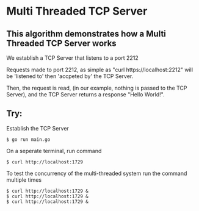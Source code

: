 # Multi Threaded TCP Server

## This algorithm demonstrates how a Multi Threaded TCP Server works

We establish a TCP Server that listens to a port 2212

Requests made to port 2212, as simple as "curl https://localhost:2212" will be 'listened to' then 'accpeted by' the TCP Server. 

Then, the request is read, (in our example, nothing is passed to the TCP Server), and the TCP Server returns a response "Hello World!".

## Try:

Establish the TCP Server

```
$ go run main.go
```

On a seperate terminal, run command

```
$ curl http://localhost:1729
```

To test the concurrency of the multi-threaded system run the command multiple times

```
$ curl http://localhost:1729 &
$ curl http://localhost:1729 &
$ curl http://localhost:1729 &
```
